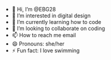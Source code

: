 - 👋 Hi, I’m @EBG28
- 👀 I’m interested in digital design
- 🌱 I’m currently learning how to code
- 💞️ I’m looking to collaborate on coding
- 📫 How to reach me email
- 😄 Pronouns: she/her
- ⚡ Fun fact: I love swimming

<!---
EBG28/EBG28 is a ✨ special ✨ repository because its `README.md` (this file) appears on your GitHub profile.
You can click the Preview link to take a look at your changes.
--->
